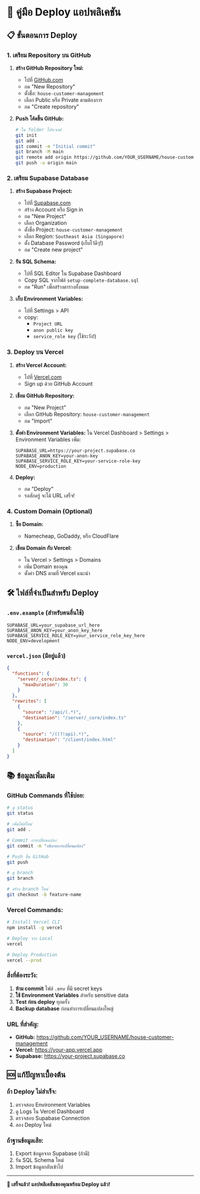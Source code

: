 # 🚀 คู่มือ Deploy แอปพลิเคชัน

## 📋 ขั้นตอนการ Deploy

### 1. เตรียม Repository บน GitHub

1. **สร้าง GitHub Repository ใหม่:**
   - ไปที่ [GitHub.com](https://github.com)
   - กด "New Repository"
   - ตั้งชื่อ: `house-customer-management`
   - เลือก Public หรือ Private ตามต้องการ
   - กด "Create repository"

2. **Push โค้ดขึ้น GitHub:**
   ```bash
   # ใน folder โปรเจกต์
   git init
   git add .
   git commit -m "Initial commit"
   git branch -M main
   git remote add origin https://github.com/YOUR_USERNAME/house-customer-management.git
   git push -u origin main
   ```

### 2. เตรียม Supabase Database

1. **สร้าง Supabase Project:**
   - ไปที่ [Supabase.com](https://supabase.com)
   - สร้าง Account หรือ Sign in
   - กด "New Project"
   - เลือก Organization
   - ตั้งชื่อ Project: `house-customer-management`
   - เลือก Region: `Southeast Asia (Singapore)`
   - ตั้ง Database Password (เก็บไว้ดีๆ!)
   - กด "Create new project"

2. **รัน SQL Schema:**
   - ไปที่ SQL Editor ใน Supabase Dashboard
   - Copy SQL จากไฟล์ `setup-complete-database.sql`
   - กด "Run" เพื่อสร้างตารางทั้งหมด

3. **เก็บ Environment Variables:**
   - ไปที่ Settings > API
   - copy:
     - `Project URL`
     - `anon public key`
     - `service_role key` (ใช้ระวัง!)

### 3. Deploy บน Vercel

1. **สร้าง Vercel Account:**
   - ไปที่ [Vercel.com](https://vercel.com)
   - Sign up ด้วย GitHub Account

2. **เชื่อม GitHub Repository:**
   - กด "New Project"
   - เลือก GitHub Repository: `house-customer-management`
   - กด "Import"

3. **ตั้งค่า Environment Variables:**
   ใน Vercel Dashboard > Settings > Environment Variables เพิ่ม:
   ```
   SUPABASE_URL=https://your-project.supabase.co
   SUPABASE_ANON_KEY=your-anon-key
   SUPABASE_SERVICE_ROLE_KEY=your-service-role-key
   NODE_ENV=production
   ```

4. **Deploy:**
   - กด "Deploy"
   - รอสักครู่ จะได้ URL เสร็จ!

### 4. Custom Domain (Optional)

1. **ซื้อ Domain:**
   - Namecheap, GoDaddy, หรือ CloudFlare

2. **เชื่อม Domain กับ Vercel:**
   - ใน Vercel > Settings > Domains
   - เพิ่ม Domain ของคุณ
   - ตั้งค่า DNS ตามที่ Vercel แนะนำ

## 🛠️ ไฟล์ที่จำเป็นสำหรับ Deploy

### `.env.example` (สำหรับคนอื่นใช้)
```
SUPABASE_URL=your_supabase_url_here
SUPABASE_ANON_KEY=your_anon_key_here
SUPABASE_SERVICE_ROLE_KEY=your_service_role_key_here
NODE_ENV=development
```

### `vercel.json` (มีอยู่แล้ว)
```json
{
  "functions": {
    "server/_core/index.ts": {
      "maxDuration": 30
    }
  },
  "rewrites": [
    {
      "source": "/api/(.*)",
      "destination": "/server/_core/index.ts"
    },
    {
      "source": "/((?!api).*)",
      "destination": "/client/index.html"
    }
  ]
}
```

## 📚 ข้อมูลเพิ่มเติม

### GitHub Commands ที่ใช้บ่อย:
```bash
# ดู status
git status

# เพิ่มไฟล์ใหม่
git add .

# Commit การเปลี่ยนแปลง
git commit -m "อธิบายการเปลี่ยนแปลง"

# Push ขึ้น GitHub
git push

# ดู branch
git branch

# สร้าง branch ใหม่
git checkout -b feature-name
```

### Vercel Commands:
```bash
# Install Vercel CLI
npm install -g vercel

# Deploy จาก Local
vercel

# Deploy Production
vercel --prod
```

### สิ่งที่ต้องระวัง:
1. **ห้าม commit** ไฟล์ `.env` ที่มี secret keys
2. **ใช้ Environment Variables** สำหรับ sensitive data
3. **Test ก่อน deploy** ทุกครั้ง
4. **Backup database** ก่อนทำการเปลี่ยนแปลงใหญ่

### URL ที่สำคัญ:
- **GitHub:** https://github.com/YOUR_USERNAME/house-customer-management
- **Vercel:** https://your-app.vercel.app
- **Supabase:** https://your-project.supabase.co

## 🆘 แก้ปัญหาเบื้องต้น

### ถ้า Deploy ไม่สำเร็จ:
1. ตรวจสอบ Environment Variables
2. ดู Logs ใน Vercel Dashboard
3. ตรวจสอบ Supabase Connection
4. ลอง Deploy ใหม่

### ถ้าฐานข้อมูลเสีย:
1. Export ข้อมูลจาก Supabase (ถ้ามี)
2. รัน SQL Schema ใหม่
3. Import ข้อมูลกลับเข้าไป

---
**🎉 เสร็จแล้ว! แอปพลิเคชันของคุณพร้อม Deploy แล้ว!**